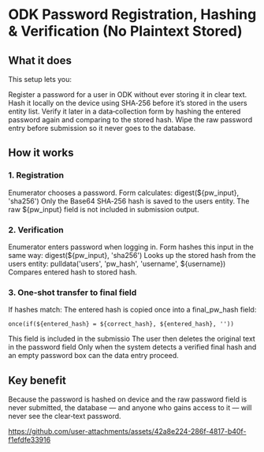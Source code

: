 # ODK Password Registration, Hashing & Verification (No Plaintext Stored)

## What it does
This setup lets you:

Register a password for a user in ODK without ever storing it in clear text.
Hash it locally on the device using SHA‑256 before it’s stored in the users entity list.
Verify it later in a data‑collection form by hashing the entered password again and comparing to the stored hash.
Wipe the raw password entry before submission so it never goes to the database.

## How it works

### 1. Registration
Enumerator chooses a password.
Form calculates:
digest(${pw_input}, 'sha256')
Only the Base64 SHA‑256 hash is saved to the users entity.
The raw ${pw_input} field is not included in submission output.

### 2. Verification
Enumerator enters password when logging in.
Form hashes this input in the same way:
digest(${pw_input}, 'sha256')
Looks up the stored hash from the users entity:
pulldata('users', 'pw_hash', 'username', ${username})
Compares entered hash to stored hash.


### 3. One‑shot transfer to final field
If hashes match:
The entered hash is copied once into a final_pw_hash field:

`once(if(${entered_hash} = ${correct_hash}, ${entered_hash}, ''))`

This field is included in the submissio
The user then deletes the original text in the password field
Only when the system detects a verified final hash and an empty password box can the data entry proceed.

## Key benefit
Because the password is hashed on device and the raw password field is never submitted, the database — and anyone who gains access to it — will never see the clear‑text password.

https://github.com/user-attachments/assets/42a8e224-286f-4817-b40f-f1efdfe33916



